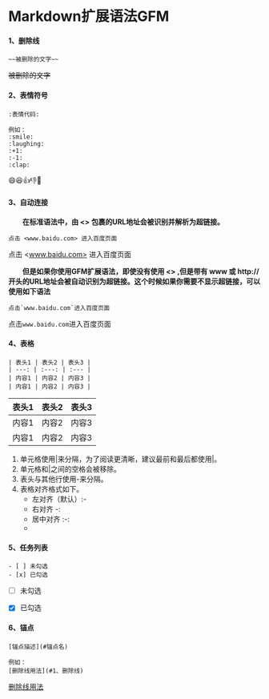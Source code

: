# Markdown扩展语法GFM

#### 1、删除线

```
~~被删除的文字~~
```

~~被删除的文字~~



#### 2、表情符号

```
:表情代码:

例如：
:smile:
:laughing:
:+1:
:-1:
:clap:
```

:smile::laughing::+1::-1::clap:



#### 3、自动连接

&emsp;&emsp;**在标准语法中，由 <> 包裹的URL地址会被识别并解析为超链接。**

```
点击 <www.baidu.com> 进入百度页面
```

点击 <www.baidu.com> 进入百度页面



&emsp;&emsp;**但是如果你使用GFM扩展语法，即使没有使用 <> ,但是带有 www 或 http:// 开头的URL地址会被自动识别为超链接。这个时候如果你需要不显示超链接，可以使用如下语法**

```
点击`www.baidu.com`进入百度页面
```

点击`www.baidu.com`进入百度页面



#### 4、表格

```
| 表头1 | 表头2 | 表头3 |
| ---: | :---: | :--- |
| 内容1 | 内容2 | 内容3 |
| 内容1 | 内容2 | 内容3 |
```

| 表头1 | 表头2 | 表头3 |
| ----: | :---: | :---- |
| 内容1 | 内容2 | 内容3 |
| 内容1 | 内容2 | 内容3 |

1. 单元格使用|来分隔，为了阅读更清晰，建议最前和最后都使用|。
2. 单元格和|之间的空格会被移除。
3. 表头与其他行使用-来分隔。
4. 表格对齐格式如下。
   - 左对齐（默认）:-
   -  右对齐  -:
   - 居中对齐    :-:
   - 

#### 5、任务列表

```
- [ ] 未勾选
- [x] 已勾选
```

- [ ] 未勾选
- [x] 已勾选



#### 6、锚点

```
[锚点描述](#锚点名)

例如：
[删除线用法](#1、删除线)
```

[删除线用法](#1、删除线)



